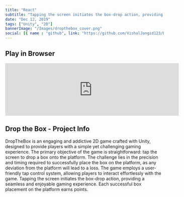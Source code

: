 ```yaml
---
title: "React"
subtitle: "Tapping the screen initiates the box-drop action, providing a seamless and enjoyable gaming experience."
date: "Dec 12, 2019"
tags: ["Unity", "2D"]
bannerImage: "/Images/dropthebox_cover.png"
social: [{ name : "github", link: "https://github.com/VishalJangid123/DropTheBox?portfolio"}]
---
```


## Play in Browser
<iframe frameborder="0" src="https://itch.io/embed/2384464" width="552" height="167"><a href="https://vishaljangid123.itch.io/drop-the-box">Drop The Box by vishaljangid123</a></iframe>

## Drop the Box - Project Info
DropTheBox is an engaging and addictive 2D game crafted with Unity, designed to provide players with a simple yet challenging gaming experience. The primary objective of the game is straightforward: tap the screen to drop a box onto the platform. The challenge lies in the precision and timing required to successfully place the box on the platform, as any deviation from the platform will lead to a loss. The game employs a user-friendly tap control system, allowing players to interact effortlessly with the game. Tapping the screen initiates the box-drop action, providing a seamless and enjoyable gaming experience. Each successful box placement on the platform earns points.

